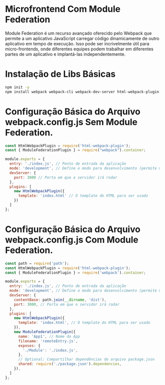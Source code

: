 # Microfrontend Com Module Federation

Module Federation é um recurso avançado oferecido pelo Webpack que permite a um aplicativo JavaScript carregar código dinamicamente de outro aplicativo em tempo de execução. Isso pode ser incrivelmente útil para micro-frontends, onde diferentes equipes podem trabalhar em diferentes partes de um aplicativo e implantá-las independentemente.

# Instalação de Libs Básicas

```sh
npm init -y
npm install webpack webpack-cli webpack-dev-server html-webpack-plugin --save-dev
```

# Configuração Básica do Arquivo webpack.config.js Sem Module Federation.

```js
const HtmlWebpackPlugin = require('html-webpack-plugin');
const { ModuleFederationPlugin } = require("webpack").container;

module.exports = {
  entry: './index.js', // Ponto de entrada da aplicação
  mode: 'development', // Define o modo para desenvolvimento (permite melhor debug)
  devServer: {
    port: 3000 // Porta em que o servidor irá rodar
  },
  plugins: [
    new HtmlWebpackPlugin({
      template: 'index.html' // O template do HTML para ser usado
    })
  ]
};
```

# Configuração Básica do Arquivo webpack.config.js Com Module Federation.

```js
const path = require('path');
const HtmlWebpackPlugin = require('html-webpack-plugin');
const { ModuleFederationPlugin } = require('webpack').container;

module.exports = {
  entry: './index.js', // Ponto de entrada da aplicação
  mode: 'development', // Define o modo para desenvolvimento (permite melhor debug)
  devServer: {
    contentBase: path.join(__dirname, 'dist'),
    port: 3000, // Porta em que o servidor irá rodar
  },
  plugins: [
    new HtmlWebpackPlugin({
      template: 'index.html', // O template do HTML para ser usado
    }),
    new ModuleFederationPlugin({
      name: 'App1', // Nome do App
      filename: 'remoteEntry.js',
      exposes: {
        './Module': './index.js',
      },
      // Optional: Compartilhar dependências do arquivo package.json
      shared: require('./package.json').dependencies,
    }),
  ]
};

```